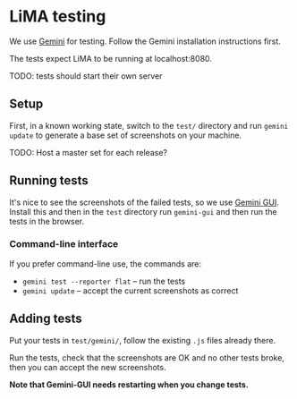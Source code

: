 # LiMA testing

We use [Gemini](https://github.com/gemini-testing/gemini) for testing. Follow the Gemini installation instructions first.

The tests expect LiMA to be running at localhost:8080.

TODO: tests should start their own server

## Setup

First, in a known working state, switch to the `test/` directory and run `gemini update` to generate a base set of screenshots on your machine.

TODO: Host a master set for each release?

## Running tests

It's nice to see the screenshots of the failed tests, so we use [Gemini GUI](https://github.com/gemini-testing/gemini-gui). Install this and then in the `test` directory run `gemini-gui` and then run the tests in the browser.

### Command-line interface

If you prefer command-line use, the commands are:

- `gemini test --reporter flat` – run the tests
- `gemini update` – accept the current screenshots as correct

## Adding tests

Put your tests in `test/gemini/`, follow the existing `.js` files already there.

Run the tests, check that the screenshots are OK and no other tests broke, then you can accept the new screenshots.

**Note that Gemini-GUI needs restarting when you change tests.**
